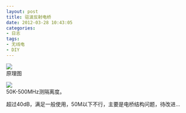 ```yaml
---
layout: post
title: 驻波反射电桥
date: 2012-03-28 10:43:05
categories:
- 日志
tags:
- 无线电
- DIY
---
```

 

![](https://github.com/bh3nvn/bh3nvn.github.io/raw/master/image/b42014/2012-03-28-01.jpg)    
原理图

![](https://github.com/bh3nvn/bh3nvn.github.io/raw/master/image/b42014/2012-03-28-02.png)    
50K-500MHz测隔离度。

超过40dB，满足一般使用，50M以下不行，主要是电桥结构问题，待改进...

